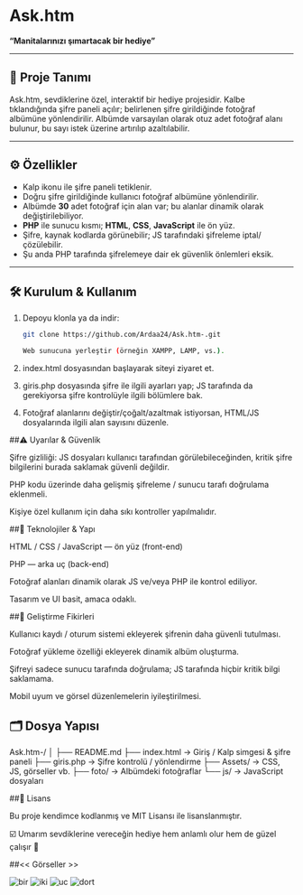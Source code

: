 # Ask.htm

**“Manitalarınızı şımartacak bir hediye”**

---

## 📖 Proje Tanımı

Ask.htm, sevdiklerine özel, interaktif bir hediye projesidir. Kalbe tıklandığında şifre paneli açılır; belirlenen şifre girildiğinde fotoğraf albümüne yönlendirilir. Albümde varsayılan olarak otuz adet fotoğraf alanı bulunur, bu sayı istek üzerine artırılıp azaltılabilir.

---

## ⚙️ Özellikler

- Kalp ikonu ile şifre paneli tetiklenir.  
- Doğru şifre girildiğinde kullanıcı fotoğraf albümüne yönlendirilir.  
- Albümde **30** adet fotoğraf için alan var; bu alanlar dinamik olarak değiştirilebiliyor.  
- **PHP** ile sunucu kısmı; **HTML**, **CSS**, **JavaScript** ile ön yüz.  
- Şifre, kaynak kodlarda görünebilir; JS tarafındaki şifreleme iptal/çözülebilir.  
- Şu anda PHP tarafında şifrelemeye dair ek güvenlik önlemleri eksik.

---

## 🛠 Kurulum & Kullanım

1. Depoyu klonla ya da indir:  
   ```bash
   git clone https://github.com/Ardaa24/Ask.htm-.git

   Web sunucuna yerleştir (örneğin XAMPP, LAMP, vs.).

2. index.html dosyasından başlayarak siteyi ziyaret et.

3. giris.php dosyasında şifre ile ilgili ayarları yap; JS tarafında da gerekiyorsa şifre kontrolüyle ilgili bölümlere bak.

4. Fotoğraf alanlarını değiştir/çoğalt/azaltmak istiyorsan, HTML/JS dosyalarında ilgili alan sayısını düzenle.

##⚠️ Uyarılar & Güvenlik

Şifre gizliliği: JS dosyaları kullanıcı tarafından görülebileceğinden, kritik şifre bilgilerini burada saklamak güvenli değildir.

PHP kodu üzerinde daha gelişmiş şifreleme / sunucu tarafı doğrulama eklenmeli.

Kişiye özel kullanım için daha sıkı kontroller yapılmalıdır.

##🔧 Teknolojiler & Yapı

HTML / CSS / JavaScript — ön yüz (front-end)

PHP — arka uç (back-end)

Fotoğraf alanları dinamik olarak JS ve/veya PHP ile kontrol ediliyor.

Tasarım ve UI basit, amaca odaklı.

##🚀 Geliştirme Fikirleri

Kullanıcı kaydı / oturum sistemi ekleyerek şifrenin daha güvenli tutulması.

Fotoğraf yükleme özelliği ekleyerek dinamik albüm oluşturma.

Şifreyi sadece sunucu tarafında doğrulama; JS tarafında hiçbir kritik bilgi saklamama.

Mobil uyum ve görsel düzenlemelerin iyileştirilmesi.


## 🗂 Dosya Yapısı
Ask.htm-/
│
├── README.md
├── index.html        → Giriş / Kalp simgesi & şifre paneli
├── giris.php         → Şifre kontrolü / yönlendirme
├── Assets/           → CSS, JS, görseller vb.
├── foto/             → Albümdeki fotoğraflar
└── js/               → JavaScript dosyaları

##📜 Lisans

Bu proje kendimce kodlanmış ve MIT Lisansı ile lisanslanmıştır.

☑️ Umarım sevdiklerine vereceğin hediye hem anlamlı olur hem de güzel çalışır 💌

##<< Görseller >>

![bir](https://github.com/user-attachments/assets/e9b03e58-c53d-4db6-97f4-b0efa8837532)
![iki](https://github.com/user-attachments/assets/74723f04-0648-4b6a-b0a6-6182348f94a6)
![uc](https://github.com/user-attachments/assets/b993b3ac-c2f5-4c64-8011-ecc750c4e8ba)
![dort](https://github.com/user-attachments/assets/f73da016-02ea-4339-973c-485155d20fca)
